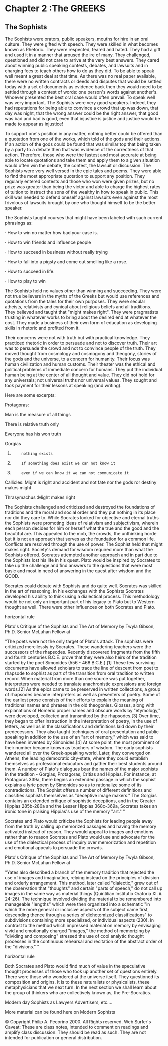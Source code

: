 # Chapter 2 :The GREEKS

## The Sophists

  The Sophists were orators, public speakers, mouths for hire in an oral culture.  They were gifted with speech.  They were skilled in what becomes known as Rhetoric.  They were respected, feared and hated.  They had a gift and used it in a manner that aroused the ire of many.  They challenged, questioned and did not care to arrive at the very best answers.  They cared about winning public speaking contests, debates, and lawsuits and in charging fees to teach others how to do as they did.  To be able to speak well meant a great deal at that time.  As there was no real paper available, there were no written contracts or deeds and disputes that would be settled today with a set of documents as evidence back then they would need to be settled through a contest of words: one person's words against another's.  Whoever presented the best oral case would often prevail.  To speak well was very important.  The Sophists were very good speakers.  Indeed, they had reputations for being able to convince a crowd that up was down, that day was night, that the wrong answer could be the right answer, that good was bad and bad is good, even that injustice is justice and justice would be made to appear as injustice!  

To support one's position in any matter, nothing better could be offered than a quotation from one of the works, which told of the gods and their actions.  If an action of the gods could be found that was similar top that being taken by a party to a debate then that was evidence of the correctness of that action.  Therefore, those who were the fastest and most accurate at being able to locate quotations and take them and apply them to a given situation would often win the debate, the contest, the lawsuit or discussion.  The Sophists were very well versed in the epic tales and poems.  They were able to find the most appropriate quotation to support any position.  They regularly entered contests and those who won were given prizes, but no prize was greater than being the victor and able to charge the highest rates of tuition to instruct the sons of the wealthy in how to speak in public.  This skill was needed to defend oneself against lawsuits even against the most frivolous of lawsuits brought by one who thought himself to be the better speaker.  

The Sophists taught courses that might have been labeled with such current phrasings as:

·          How to win no matter how bad your case is.

·          How to win friends and influence people

·          How to succeed in business without really trying

·          How to fall into a pigsty and come out smelling like a rose.

·          How to succeed in life.

·          How to play to win  

The Sophists held no values other than winning and succeeding.  They were not true believers in the myths of the Greeks but would use references and quotations from the tales for their own purposes.  They were secular atheists, relativists and cynical about religious beliefs and all traditions.  They believed and taught that "might makes right".  They were pragmatists trusting in whatever works to bring about the desired end at whatever the cost.   They made a business of their own form of education as developing skills in rhetoric and profited from it.  

Their concerns were not with truth but with practical knowledge.  They practiced rhetoric in order to persuade and not to discover truth.  Their art was to persuade the crowd and not to convince people of the truth.  They moved thought from cosmology and cosmogony and theogony, stories of the gods and the universe, to a concern for humanity.  Their focus was human civilization and human customs.  Their theater was the ethical and political problems of immediate concern for humans.  They put the individual human being at the center of all thought and value.  They did not hold for any universals; not universal truths nor universal values.  They sought and took payment for their lessons at speaking (and writing).

 

Here are some excerpts:  

Protagoras:

Man is the measure of all things

There is relative truth only

Everyone has his won truth  

Gorgias

1.         nothing exists

2.         If something does exist we can not know it

3.         even if we can know it we can not communicate it  

Callicles: Might is right and accident and not fate nor the gods ror destiny makes might  

Thrasymachus :Might makes right  

The Sophists challenged and criticized and destroyed the foundations of traditions and the moral and social order and they put nothing in its place nor did they care to.  While Socrates looked for objective and eternal truths the Sophists were promoting ideas of relativism and subjectivism, wherein each person decides for him or herself what the true and the good and the beautiful are.  This appealed to the mob, the crowds, the unthinking horde but it is not an approach that serves as the foundation for a common life. Conflicts are resolved through the use of power.  The Sophist held that might makes right.  Society's demand for wisdom required more than what the Sophists offered.  Socrates attempted another approach and in part due to the Sophists lost his life in his quest.  Plato would be inspired by Socrates to take up the challenge and find answers to the questions that were most basic and most in need of answering in the quest after wisdom and the GOOD.  

Socrates could debate with Sophists and do quite well.  Socrates was skilled in the art of reasoning. In his exchanges with the Sophists Socrates developed his ability to think using a dialectical process.  This methodology would be not only an important part of his legacy to Plato but to Western thought as well.  There were other influences on both Socrates and Plato.  

horizontal rule

Plato's Critique of the Sophists and The Art of Memory by Twyla Gibson, Ph.D. Senior McLuhan Fellow  at

"The poets were not the only target of Plato's attack.  The sophists were criticized mercilessly by Socrates.  These wandering teachers were the successors of the rhapsodes.  Recently discovered fragments from the fifth and fourth centuries B.C.E. prove that they were also heirs of the tradition started by the poet Simonides (556 - 468 B.C.E.).[1]  These few surviving documents have allowed scholars to trace the line of descent from poet to rhapsode to sophist as part of the transition from oral tradition to written record.  When material from more than one source was put together, interpreters were needed to translate anachronistic expressions and foreign words.[2]  As the epics came to be preserved in written collections, a group of rhapsodes became interpreters as well as presenters of poetry.  Some of the earliest prose consists of their efforts to explain the meaning of traditional names and phrases in the old theogonies.  Glosses, along with explanations of Homeric proper names and obscure words by "etymology," were developed, collected and transmitted by the rhapsodes.[3]  Over time, they began to offer instruction in the interpretation of poetry, in the use of letters, as well as in the classifications and definitions laid down by their predecessors.  They also taught techniques of oral presentation and public speaking in addition to the use of an "art of memory," which was said to have been invented by Simonides.[4]  At some point, the most prominent of their number became known as teachers of wisdom.  The early sophists wandered all over the Greek-speaking world.  Later, they converged on Athens, the leading democratic city-state, where they could establish themselves as professional educators and gather their best students around them.  A number of Plato's dialogues bear the names of the major sophists in the tradition - Gorgias, Protagoras, Critias and Hippias.  For instance, at Protagoras 339a, there begins an extended passage in which the sophist explains a lyric poem by Simonides so as to rationalize some of its contradictions.  The Sophist offers a number of different definitions and classifies sophists themselves as "deceptive image makers."  The Gorgias contains an extended critique of sophistic deceptions, and in the Greater Hippias 285b-286a and the Lesser Hippias 368c-369a, Socrates takes an ironic tone in praising Hippias's use of the memory "art." "

Socrates and Plato would criticize the Sophists for leading people away from the truth by calling up memorized passages and having the memory activated instead of reason.  They would appeal to images and emotions rather than to reason  Socrates and Plato would use and advocate for the use of the dialectical process of inquiry over memorization and repetition and emotional appeals to persuade the crowds.

Plato's Critique of the Sophists and The Art of Memory by Twyla Gibson, Ph.D. Senior McLuhan Fellow  at

"Yates also described a branch of the memory tradition that rejected the use of images and imagination, relying instead on the principles of division and orderly arrangement.  This method, later called "dialectic," grew out of the observation that "thoughts" and certain "parts of speech," do not call up images in the same way as material things (Quintilian Institutio Oratoria XI. ii. 24-26).  The technique involved dividing the material to be remembered into manageable "lengths" which were then organized into a schematic "in which the more general or inclusive aspects of the subject came first, descending thence through a series of dichotomized classifications" to subdivisions containing more specialized, or individual aspects (230).  In contrast to the method which impressed material on memory by envisaging vivid and emotionally charged "images," the method of memorizing by "dividing and composing" stressed the use of cool analytic thought processes in the continuous rehearsal and recitation of the abstract order of the "divisions." "

horizontal rule

Both Socrates and Plato would find much of value in the speculative thought processes of those who took up another set of questions entirely.  There were those who wondered at the universe itself.  They questioned its composition and origins.  It is to these naturalists or physicalists, these metaphysicians that we next turn.  In the next section we shall learn about the group of thinkers who are collectively known as, the Pre-Socratics.

Modern day Sophists as Lawyers Advertisers, etc….

More material can be found here on Modern Sophists 

© Copyright Philip A. Pecorino 2000. All Rights reserved.  Web Surfer's Caveat: These are class notes, intended to comment on readings and amplify class discussion. They should be read as such. They are not intended for publication or general distribution.
